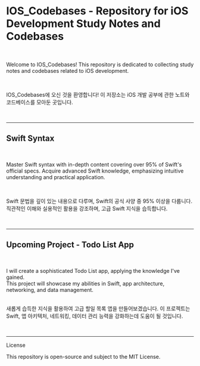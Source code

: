 # IOS_Codebases - Repository for iOS Development Study Notes and Codebases

<br/>

Welcome to IOS_Codebases! This repository is dedicated to collecting study notes and codebases related to iOS development.

<br/>

IOS_Codebases에 오신 것을 환영합니다! 이 저장소는 iOS 개발 공부에 관한 노트와 코드베이스를 모아둔 곳입니다.

<br/>

---

## Swift Syntax

<br/>

Master Swift syntax with in-depth content covering over 95% of Swift's official specs. Acquire advanced Swift knowledge, emphasizing intuitive understanding and practical application.

<br/>

Swift 문법을 깊이 있는 내용으로 다루며, Swift의 공식 사양 중 95% 이상을 다룹니다. 직관적인 이해와 실용적인 활용을 강조하며, 고급 Swift 지식을 습득합니다.

<br/>

---

## Upcoming Project - Todo List App

<br/>

I will create a sophisticated Todo List app, applying the knowledge I've gained. <br/>This project will showcase my abilities in Swift, app architecture, networking, and data management.

<br/>새롭게 습득한 지식을 활용하여 고급 할일 목록 앱을 만들어보겠습니다. 이 프로젝트는 Swift, 앱 아키텍처, 네트워킹, 데이터 관리 능력을 강화하는데 도움이 될 것입니다.

<br/>

---

License

This repository is open-source and subject to the MIT License.
